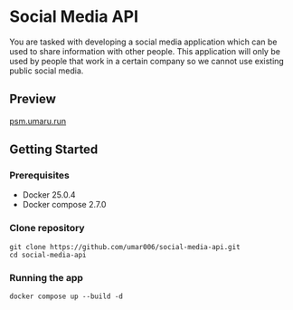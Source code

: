 # Social Media API

You are tasked with developing a social media application which can be used to share information with other people. This application will only be used by people that work in a certain company so we cannot use existing public social media.

## Preview
[psm.umaru.run](psm.umaru.run)

## Getting Started

### Prerequisites

- Docker 25.0.4
- Docker compose 2.7.0

### Clone repository

```
git clone https://github.com/umar006/social-media-api.git
cd social-media-api
```

### Running the app

```
docker compose up --build -d
```
